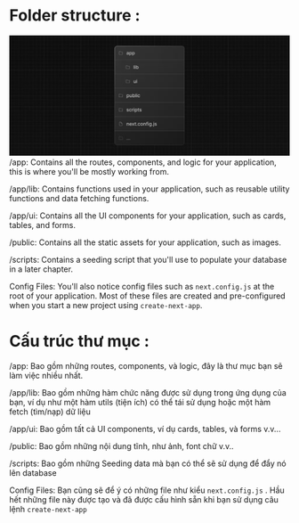 
# Folder structure :
![alt text](image.png)
/app: Contains all the routes, components, and logic for your application, this is where you'll be mostly working from.

/app/lib: Contains functions used in your application, such as reusable utility functions and data fetching functions.

/app/ui: Contains all the UI components for your application, such as cards, tables, and forms.

/public: Contains all the static assets for your application, such as images.

/scripts: Contains a seeding script that you'll use to populate your database in a later chapter.

Config Files: You'll also notice config files such as ```next.config.js``` at the root of your application. Most of these files are created and pre-configured when you start a new project using ```create-next-app```. 
# Cấu trúc thư mục :
/app: Bao gồm những routes, components, và logic, đây là thư mục bạn sẽ làm việc nhiều nhất.

/app/lib: Bao gồm những hàm chức năng được sử dụng trong ứng dụng của bạn, ví dụ như một hàm utils (tiện ích) có thể tái sử dụng hoặc một hàm fetch (tìm/nạp) dữ liệu

/app/ui: Bao gồm tất cả UI components, ví dụ cards, tables, và forms v.v...

/public: Bao gồm những nội dung tĩnh, như ảnh, font chữ v.v..

/scripts: Bao gồm những Seeding data mà bạn có thể sẽ sử dụng để đẩy nó lên database

Config Files: Bạn cũng sẽ để ý có những file như kiểu ```next.config.js``` . Hầu hết những file này được tạo và đã được cấu hình sẵn khi bạn sử dụng câu lệnh ```create-next-app```

